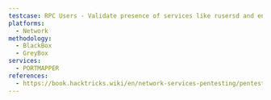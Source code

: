 ```yaml
---
testcase: RPC Users - Validate presence of services like rusersd and enumerate users via RPC if the service is listed (see also rusersd-specific checks)
platforms: 
  - Network
methodology: 
  - BlackBox
  - GreyBox
services:
  - PORTMAPPER
references:
  - https://book.hacktricks.wiki/en/network-services-pentesting/pentesting-rpcbind.html
---
```

